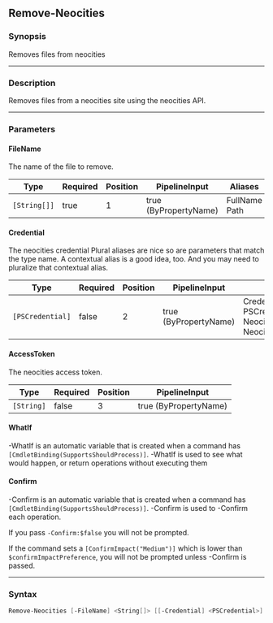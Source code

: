 Remove-Neocities
----------------

### Synopsis
Removes files from neocities

---

### Description

Removes files from a neocities site using the neocities API.

---

### Parameters
#### **FileName**
The name of the file to remove.

|Type        |Required|Position|PipelineInput        |Aliases          |
|------------|--------|--------|---------------------|-----------------|
|`[String[]]`|true    |1       |true (ByPropertyName)|FullName<br/>Path|

#### **Credential**
The neocities credential
Plural aliases are nice
so are parameters that match the type name.
A contextual alias is a good idea, too.
And you may need to pluralize that contextual alias.

|Type            |Required|Position|PipelineInput        |Aliases                                                                      |
|----------------|--------|--------|---------------------|-----------------------------------------------------------------------------|
|`[PSCredential]`|false   |2       |true (ByPropertyName)|Credentials<br/>PSCredential<br/>NeocitiesCredential<br/>NeocitiesCredentials|

#### **AccessToken**
The neocities access token.

|Type      |Required|Position|PipelineInput        |
|----------|--------|--------|---------------------|
|`[String]`|false   |3       |true (ByPropertyName)|

#### **WhatIf**
-WhatIf is an automatic variable that is created when a command has ```[CmdletBinding(SupportsShouldProcess)]```.
-WhatIf is used to see what would happen, or return operations without executing them
#### **Confirm**
-Confirm is an automatic variable that is created when a command has ```[CmdletBinding(SupportsShouldProcess)]```.
-Confirm is used to -Confirm each operation.

If you pass ```-Confirm:$false``` you will not be prompted.

If the command sets a ```[ConfirmImpact("Medium")]``` which is lower than ```$confirmImpactPreference```, you will not be prompted unless -Confirm is passed.

---

### Syntax
```PowerShell
Remove-Neocities [-FileName] <String[]> [[-Credential] <PSCredential>] [[-AccessToken] <String>] [-WhatIf] [-Confirm] [<CommonParameters>]
```
